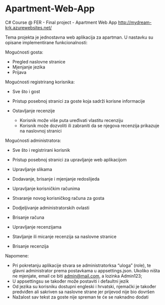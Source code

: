 # Apartment-Web-App
C# Course @ FER - Final project - Apartment Web App
http://mydream-krk.azurewebsites.net/


Tema projekta je jednostavna web aplikacija za apartman. U nastavku su opisane implementirane funkcionalnosti:

Mogućnosti gosta:
-	Pregled naslovne stranice
-	Mjenjanje jezika
-	Prijava

Mogućnosti registrirang korisnika:
-	Sve što i gost
-	Pristup posebnoj stranici za goste koja sadrži korisne informacije
- Ostavljanje recenzije

  - Korisnik može više puta uređivati vlastitu recenziju
  - Korisnik može dozvoliti ili zabraniti da se njegova recenzija prikazuje na naslovnoj stranici
  
Mogućnosti administratora:
-	Sve što  i registrirani korisnik
-	Pristup posebnoj stranici za upravljanje web aplikacijom
-	Upravljanje slikama
  - Dodavanje, brisanje i mjenjanje redoslijeda
  
-	Upravljanje korisničkim računima

  -	Stvaranje novog korisničkog računa za gosta 
  -	Dodjeljivanje administratorskih ovlasti  
  -	Brisanje računa
  
-	Upravljanje recenzijama

  - Stavljanje ili micanje recenzija sa naslovne stranice
  -	Brisanje recenzija

Napomene:
-	Pri pokretanju aplikacije stvara se administratorksa “uloga” (role), te glavni administrator prema postavkama u appsettings.json. Ukoliko ništa ne mjenjate, email ce biti admin@mail.com, a lozinka Admin123;
-	U appsettingsu se također može postaviti i defaultni jezik
-	Od jezika su korisniku dostupni engleski i hrvatski, njemački je također predviđen ali sakriven sa naslovne strane jer prijevod nije bio dovršen
-	Nažalost sav tekst za goste nije spreman te će se naknadno dodati

